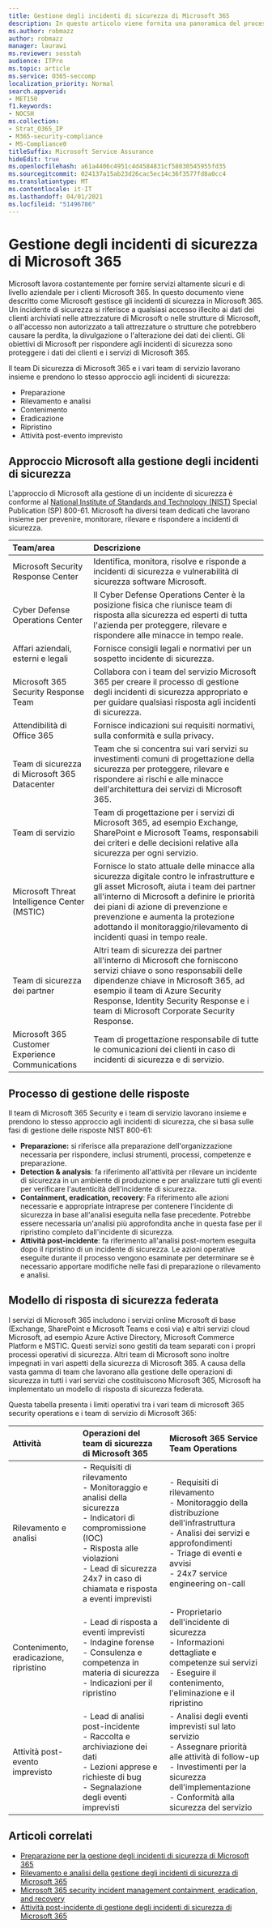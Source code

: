 ```yaml
---
title: Gestione degli incidenti di sicurezza di Microsoft 365
description: In questo articolo viene fornita una panoramica del processo di gestione degli incidenti di sicurezza in Microsoft 365.
ms.author: robmazz
author: robmazz
manager: laurawi
ms.reviewer: sosstah
audience: ITPro
ms.topic: article
ms.service: O365-seccomp
localization_priority: Normal
search.appverid:
- MET150
f1.keywords:
- NOCSH
ms.collection:
- Strat_O365_IP
- M365-security-compliance
- MS-Compliance0
titleSuffix: Microsoft Service Assurance
hideEdit: true
ms.openlocfilehash: a61a4406c4951c4d4584831cf58030545955fd35
ms.sourcegitcommit: 024137a15ab23d26cac5ec14c36f3577fd8a0cc4
ms.translationtype: MT
ms.contentlocale: it-IT
ms.lasthandoff: 04/01/2021
ms.locfileid: "51496786"
---
```

# <a name="microsoft-365-security-incident-management"></a>Gestione degli incidenti di sicurezza di Microsoft 365

Microsoft lavora costantemente per fornire servizi altamente sicuri e di livello aziendale per i clienti Microsoft 365. In questo documento viene descritto come Microsoft gestisce gli incidenti di sicurezza in Microsoft 365. Un incidente di sicurezza si riferisce a qualsiasi accesso illecito ai dati dei clienti archiviati nelle attrezzature di Microsoft o nelle strutture di Microsoft, o all'accesso non autorizzato a tali attrezzature o strutture che potrebbero causare la perdita, la divulgazione o l'alterazione dei dati dei clienti. Gli obiettivi di Microsoft per rispondere agli incidenti di sicurezza sono proteggere i dati dei clienti e i servizi di Microsoft 365.

Il team Di sicurezza di Microsoft 365 e i vari team di servizio lavorano insieme e prendono lo stesso approccio agli incidenti di sicurezza:

- Preparazione
- Rilevamento e analisi
- Contenimento
- Eradicazione
- Ripristino
- Attività post-evento imprevisto

## <a name="microsoft-approach-to-security-incident-management"></a>Approccio Microsoft alla gestione degli incidenti di sicurezza

L'approccio di Microsoft alla gestione di un incidente di sicurezza è conforme al [National Institute of Standards and Technology (NIST)](https://www.nist.gov/) Special Publication (SP) 800-61. Microsoft ha diversi team dedicati che lavorano insieme per prevenire, monitorare, rilevare e rispondere a incidenti di sicurezza.

|**Team/area**|**Descrizione**|
|:------------|:--------------|
| Microsoft Security Response Center | Identifica, monitora, risolve e risponde a incidenti di sicurezza e vulnerabilità di sicurezza software Microsoft. |
| Cyber Defense Operations Center | Il Cyber Defense Operations Center è la posizione fisica che riunisce team di risposta alla sicurezza ed esperti di tutta l'azienda per proteggere, rilevare e rispondere alle minacce in tempo reale. |
| Affari aziendali, esterni e legali | Fornisce consigli legali e normativi per un sospetto incidente di sicurezza. |
| Microsoft 365 Security Response Team | Collabora con i team del servizio Microsoft 365 per creare il processo di gestione degli incidenti di sicurezza appropriato e per guidare qualsiasi risposta agli incidenti di sicurezza. |
| Attendibilità di Office 365 | Fornisce indicazioni sui requisiti normativi, sulla conformità e sulla privacy. |
| Team di sicurezza di Microsoft 365 Datacenter | Team che si concentra sui vari servizi su investimenti comuni di progettazione della sicurezza per proteggere, rilevare e rispondere ai rischi e alle minacce dell'architettura dei servizi di Microsoft 365. |
| Team di servizio | Team di progettazione per i servizi di Microsoft 365, ad esempio Exchange, SharePoint e Microsoft Teams, responsabili dei criteri e delle decisioni relative alla sicurezza per ogni servizio. |
| Microsoft Threat Intelligence Center (MSTIC) | Fornisce lo stato attuale delle minacce alla sicurezza digitale contro le infrastrutture e gli asset Microsoft, aiuta i team dei partner all'interno di Microsoft a definire le priorità dei piani di azione di prevenzione e prevenzione e aumenta la protezione adottando il monitoraggio/rilevamento di incidenti quasi in tempo reale. |
| Team di sicurezza dei partner | Altri team di sicurezza dei partner all'interno di Microsoft che forniscono servizi chiave o sono responsabili delle dipendenze chiave in Microsoft 365, ad esempio il team di Azure Security Response, Identity Security Response e i team di Microsoft Corporate Security Response. |
| Microsoft 365 Customer Experience Communications | Team di progettazione responsabile di tutte le comunicazioni dei clienti in caso di incidenti di sicurezza e di servizio. |

## <a name="response-management-process"></a>Processo di gestione delle risposte

Il team di Microsoft 365 Security e i team di servizio lavorano insieme e prendono lo stesso approccio agli incidenti di sicurezza, che si basa sulle fasi di gestione delle risposte NIST 800-61:

- **Preparazione:** si riferisce alla preparazione dell'organizzazione necessaria per rispondere, inclusi strumenti, processi, competenze e preparazione.
- **Detection & analysis**: fa riferimento all'attività per rilevare un incidente di sicurezza in un ambiente di produzione e per analizzare tutti gli eventi per verificare l'autenticità dell'incidente di sicurezza.
- **Containment, eradication, recovery**: Fa riferimento alle azioni necessarie e appropriate intraprese per contenere l'incidente di sicurezza in base all'analisi eseguita nella fase precedente. Potrebbe essere necessaria un'analisi più approfondita anche in questa fase per il ripristino completo dall'incidente di sicurezza.
- **Attività post-incidente**: fa riferimento all'analisi post-mortem eseguita dopo il ripristino di un incidente di sicurezza. Le azioni operative eseguite durante il processo vengono esaminate per determinare se è necessario apportare modifiche nelle fasi di preparazione o rilevamento e analisi.

## <a name="federated-security-response-model"></a>Modello di risposta di sicurezza federata

I servizi di Microsoft 365 includono i servizi online Microsoft di base (Exchange, SharePoint e Microsoft Teams e così via) e altri servizi cloud Microsoft, ad esempio Azure Active Directory, Microsoft Commerce Platform e MSTIC. Questi servizi sono gestiti da team separati con i propri processi operativi di sicurezza. Altri team di Microsoft sono inoltre impegnati in vari aspetti della sicurezza di Microsoft 365. A causa della vasta gamma di team che lavorano alla gestione delle operazioni di sicurezza in tutti i vari servizi che costituiscono Microsoft 365, Microsoft ha implementato un modello di risposta di sicurezza federata.

Questa tabella presenta i limiti operativi tra i vari team di microsoft 365 security operations e i team di servizio di Microsoft 365:

|**Attività**|**Operazioni del team di sicurezza di Microsoft 365**|**Microsoft 365 Service Team Operations**|
|:-----------|:-----------------------------------------|:----------------------------------------|
| Rilevamento e analisi | - Requisiti di rilevamento <br> - Monitoraggio e analisi della sicurezza <br> - Indicatori di compromissione (IOC) <br> - Risposta alle violazioni <br> - Lead di sicurezza 24x7 in caso di chiamata e risposta a eventi imprevisti | - Requisiti di rilevamento <br> - Monitoraggio della distribuzione dell'infrastruttura <br> - Analisi dei servizi e approfondimenti <br> - Triage di eventi e avvisi <br> - 24x7 service engineering on-call  |
| Contenimento, eradicazione, ripristino | - Lead di risposta a eventi imprevisti <br> - Indagine forense <br> - Consulenza e competenza in materia di sicurezza <br> - Indicazioni per il ripristino | - Proprietario dell'incidente di sicurezza <br> - Informazioni dettagliate e competenze sui servizi <br> - Eseguire il contenimento, l'eliminazione e il ripristino |
| Attività post-evento imprevisto | - Lead di analisi post-incidente <br> - Raccolta e archiviazione dei dati <br> - Lezioni apprese e richieste di bug <br> - Segnalazione degli eventi imprevisti | - Analisi degli eventi imprevisti sul lato servizio <br> - Assegnare priorità alle attività di follow-up <br> - Investimenti per la sicurezza dell'implementazione <br> - Conformità alla sicurezza del servizio |

## <a name="related-articles"></a>Articoli correlati

- [Preparazione per la gestione degli incidenti di sicurezza di Microsoft 365](assurance-sim-preparation.md)
- [Rilevamento e analisi della gestione degli incidenti di sicurezza di Microsoft 365](assurance-sim-detection-analysis.md)
- [Microsoft 365 security incident management containment, eradication, and recovery](assurance-sim-containment-eradication-recovery.md)
- [Attività post-incidente di gestione degli incidenti di sicurezza di Microsoft 365](assurance-sim-post-incident-activity.md)
